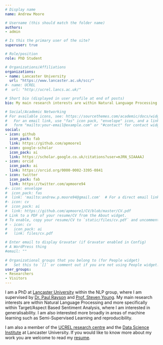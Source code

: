 ```yaml
---
# Display name
name: Andrew Moore

# Username (this should match the folder name)
authors:
- admin

# Is this the primary user of the site?
superuser: true

# Role/position
role: PhD Student

# Organizations/Affiliations
organizations:
- name: Lancaster University
  url: "https://www.lancaster.ac.uk/scc/"
#- name: UCREL
#  url: "http://ucrel.lancs.ac.uk/"

# Short bio (displayed in user profile at end of posts)
bio: My main research interests are within Natural Language Processing.

# Social/Academic Networking
# For available icons, see: https://sourcethemes.com/academic/docs/widgets/#icons
#   For an email link, use "fas" icon pack, "envelope" icon, and a link in the
#   form "mailto:your-email@example.com" or "#contact" for contact widget.
social:
- icon: github
  icon_pack: fab
  link: https://github.com/apmoore1
- icon: google-scholar
  icon_pack: ai
  link: https://scholar.google.co.uk/citations?user=mJRN_SIAAAAJ
- icon: orcid
  icon_pack: ai
  link: https://orcid.org/0000-0002-3395-0841
- icon: twitter
  icon_pack: fab
  link: https://twitter.com/apmoore94
#- icon: envelope
#  icon_pack: fas
#  link: 'mailto:andrew.p.moore94@gmail.com'  # For a direct email link, use "mailto:test@example.org".
#- icon: cv
#  icon_pack: ai
#  link: https://github.com/apmoore1/CV/blob/master/CV.pdf
# Link to a PDF of your resume/CV from the About widget.
# To enable, copy your resume/CV to `static/files/cv.pdf` and uncomment the lines below.  
# - icon: cv
#   icon_pack: ai
#   link: files/cv.pdf

# Enter email to display Gravatar (if Gravatar enabled in Config)
# A WordPress thing
#email: ""
  
# Organizational groups that you belong to (for People widget)
#   Set this to `[]` or comment out if you are not using People widget.  
user_groups:
- Researchers
- Visitors
---
```

I am a PhD at [Lancaster University](https://www.lancaster.ac.uk/scc/) within the NLP group, where I am supervised by [Dr. Paul Rayson](https://www.lancaster.ac.uk/people-profiles/paul-rayson) and [Prof. Steven Young](https://www.lancaster.ac.uk/lums/people/steven-young). My main research interests are within Natural Language Processing and more specifically within Target/Aspect Based Sentiment Analysis, where I am interested in generalisability. I am also interested more broadly in areas of machine learning such as Semi-Supervised Learning and reproducibility. 

I am also a member of the [UCREL research centre](http://ucrel.lancs.ac.uk/) and the [Data Science Institute](https://www.lancaster.ac.uk/dsi/) at Lancaster University. If you would like to know more about my work you are welcome to read my [resume](https://github.com/apmoore1/CV/blob/master/CV.pdf). 
